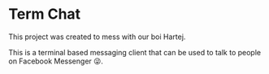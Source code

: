 # Term Chat

This project was created to mess with our boi Hartej.

This is a terminal based messaging client that can be used to talk to people on Facebook Messenger 😜. 
